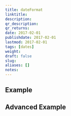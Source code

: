 ```yaml
---
title: dateFormat
linktitle:
description:
qr_description:
qr_returns:
date: 2017-02-01
publishdate: 2017-02-01
lastmod: 2017-02-01
tags: [dates]
weight:
draft: false
slug:
aliases: []
notes:
---
```


## Example

## Advanced Example
